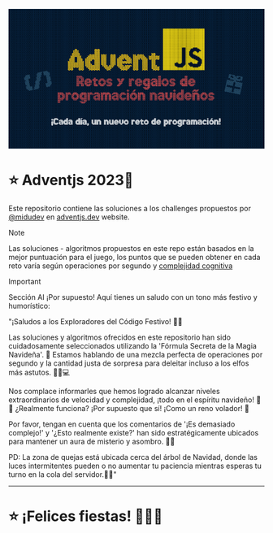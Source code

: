 ![AdventJs](AdventJS.png)

# ⭐ Adventjs 2023🎄

Este repositorio contiene las soluciones a los challenges propuestos por [@midudev](https://midu.dev/) en [adventjs.dev](https://adventjs.dev/) website.

> [!NOTE]
Las soluciones - algoritmos propuestos en este repo están basados en la mejor puntuación para el juego, los puntos que se pueden obtener en cada reto varía según operaciones por segundo y [complejidad cognitiva](./Cognitive_Complexity_Sonar_Guide_2023.pdf)

> [!IMPORTANT]
> Sección AI
> ¡Por supuesto! Aquí tienes un saludo con un tono más festivo y humorístico:

"¡Saludos a los Exploradores del Código Festivo! 🎄🎅

Las soluciones y algoritmos ofrecidos en este repositorio han sido cuidadosamente seleccionados utilizando la 'Fórmula Secreta de la Magia Navideña'. 🌟 Estamos hablando de una mezcla perfecta de operaciones por segundo y la cantidad justa de sorpresa para deleitar incluso a los elfos más astutos. 🧝‍♂️💻

Nos complace informarles que hemos logrado alcanzar niveles extraordinarios de velocidad y complejidad, ¡todo en el espíritu navideño! 🚀🎁 ¿Realmente funciona? ¡Por supuesto que sí! ¡Como un reno volador! 🦌

Por favor, tengan en cuenta que los comentarios de '¡Es demasiado complejo!' y '¿Esto realmente existe?' han sido estratégicamente ubicados para mantener un aura de misterio y asombro. 🤔✨

PD: La zona de quejas está ubicada cerca del árbol de Navidad, donde las luces intermitentes pueden o no aumentar tu paciencia mientras esperas tu turno en la cola del servidor.🎄🎉"

---

# ⭐ ¡Felices fiestas! 🎉🎁🎅